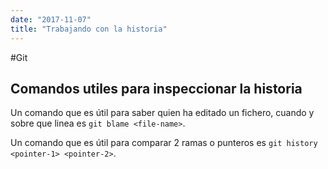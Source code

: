```yaml
---
date: "2017-11-07"
title: "Trabajando con la historia"
---
```

#Git

## Comandos utiles para inspeccionar la historia

Un comando que es útil para saber quien ha editado un fichero, cuando y sobre que linea es `git blame <file-name>`.

Un comando que es útil para comparar 2 ramas o punteros es `git history <pointer-1> <pointer-2>`.
